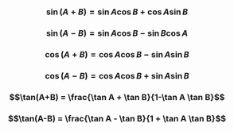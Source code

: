 ### $$\sin(A+B) = \sin A\cos B + \cos A\sin B$$
### $$ \sin(A-B) = \sin A\cos B - \sin B \cos A$$
### $$\cos(A + B) = \cos A \cos B - \sin A \sin B$$
### $$\cos(A - B) = \cos A \cos B + \sin A \sin B$$
### $$\tan(A+B) = \frac{\tan A + \tan B}{1-\tan A \tan B}$$
### $$\tan(A-B) = \frac{\tan A - \tan B}{1 + \tan A \tan B}$$
